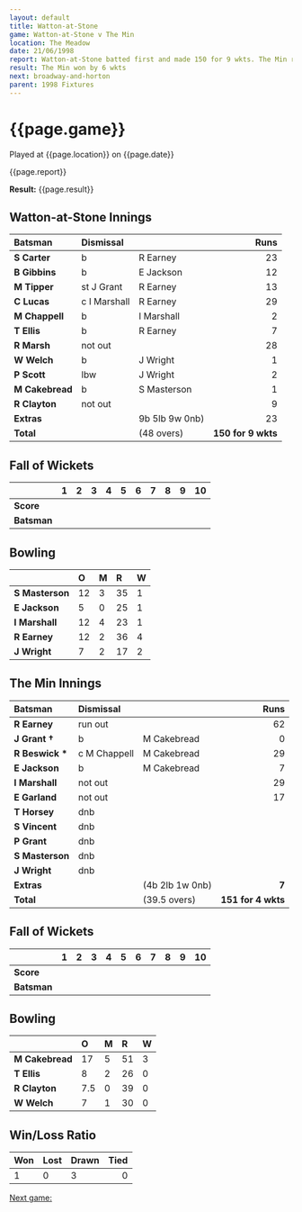 ```yaml
---
layout: default
title: Watton-at-Stone
game: Watton-at-Stone v The Min
location: The Meadow
date: 21/06/1998
report: Watton-at-Stone batted first and made 150 for 9 wkts. The Min replied with 151 for 4 wkts
result: The Min won by 6 wkts
next: broadway-and-horton
parent: 1998 Fixtures
---
```


# {{page.game}}

Played at {{page.location}} on {{page.date}}

{{page.report}}

**Result:** {{page.result}}

## Watton-at-Stone Innings

| Batsman | Dismissal |  | Runs |
|:---|:---|---|---:|
| **S Carter** | b | R Earney | 23 |
| **B Gibbins** | b | E Jackson | 12 |
| **M Tipper** | st J Grant | R Earney | 13 |
| **C Lucas** | c I Marshall | R Earney | 29 |
| **M Chappell** | b | I Marshall | 2 |
| **T Ellis** | b | R Earney | 7 |
| **R Marsh** | not out |  | 28 |
| **W Welch** | b | J Wright | 1 |
| **P Scott** | lbw | J Wright | 2 |
| **M Cakebread** | b | S Masterson | 1 |
| **R Clayton** | not out |  | 9 |
| **Extras** | | 9b 5lb 9w 0nb) | 23 |
| **Total** | | (48 overs) | ****150 for 9 wkts**** |

## Fall of Wickets

| | 1 | 2 | 3 | 4 | 5 | 6 | 7 | 8 | 9 | 10 |
|---|:---:|:---:|:---:|:---:|:---:|:---:|:---:|:---:|:---:|:---:|
| **Score** |  |  |  |  |  |  |  |  |  |  |
| **Batsman** |  |  |  |  |  |  |  |  |  |  |

## Bowling

| | O | M | R | W |
|---|:---|:---|:---|:---|
| **S Masterson** | 12 | 3 | 35 | 1 |
| **E Jackson** | 5 | 0 | 25 | 1 |
| **I Marshall** | 12 | 4 | 23 | 1 |
| **R Earney** | 12 | 2 | 36 | 4 |
| **J Wright** | 7 | 2 | 17 | 2 |

## The Min Innings

| Batsman | Dismissal |  | Runs |
|:---|:---|---|---:|
| **R Earney** | run out |  | 62 |
| **J Grant &#8224;** | b | M Cakebread | 0 |
| **R Beswick &#42;** | c M Chappell | M Cakebread | 29 |
| **E Jackson** | b | M Cakebread | 7 |
| **I Marshall** | not out |  | 29 |
| **E Garland** | not out |  | 17 |
| **T Horsey** | dnb |  |  |
| **S Vincent** | dnb |  |  |
| **P Grant** | dnb |  |  |
| **S Masterson** | dnb |  |  |
| **J Wright** | dnb |  |  |
| **Extras** | | (4b 2lb 1w 0nb) | **7** |
| **Total** | | (39.5 overs) | ****151 for 4 wkts**** |

## Fall of Wickets

| | 1 | 2 | 3 | 4 | 5 | 6 | 7 | 8 | 9 | 10 |
|---|:---:|:---:|:---:|:---:|:---:|:---:|:---:|:---:|:---:|:---:|
| **Score** |  |  |  |  |  |  |  |  |  |  |
| **Batsman** |  |  |  |  |  |  |  |  |  |  |

## Bowling

| | O | M | R | W |
|---|:---|:---|:---|:---|
| **M Cakebread** | 17 | 5 | 51 | 3 |
| **T Ellis** | 8 | 2 | 26 | 0 |
| **R Clayton** | 7.5 | 0 | 39 | 0 |
| **W Welch** | 7 | 1 | 30 | 0 |

## Win/Loss Ratio

| Won | Lost | Drawn | Tied |
|:---|:---|:---|---:|
| 1 | 0 | 3 | 0 |

[Next game:]({{page.next}})
